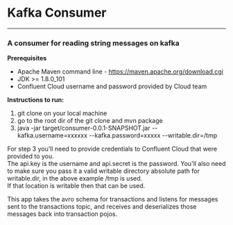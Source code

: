 # Kafka Consumer
---
### A consumer for reading string messages on kafka

**Prerequisites**
* Apache Maven command line - https://maven.apache.org/download.cgi
* JDK >= 1.8.0_101
* Confluent Cloud username and password provided by Cloud team

**Instructions to run:**
1. git clone on your local machine
2. go to the root dir of the git clone and mvn package
3. java -jar target/consumer-0.0.1-SNAPSHOT.jar --kafka.username=xxxxxx --kafka.password=xxxxx --writable.dir=/tmp

For step 3 you'll need to provide credentials to Confluent Cloud that were provided to you.  
The api.key is the username and api.secret is the password.
You'll also need to make sure you pass it a valid writable directory absolute path for writable.dir, in the above example /tmp is used.  
If that location is writable then that can be used.

This app takes the avro schema for transactions and listens for messages sent to the transactions
topic, and receives and deserializes those messages back into transaction pojos.